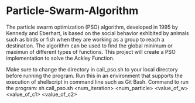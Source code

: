 # Particle-Swarm-Algorithm
The particle swarm optimization (PSO) algorithm, developed in 1995 by Kennedy and Eberhart, is based on the social behavior exhibited by animals such as birds or fish when they are working as a group to reach a destination. The algorithm can be used to find the global minimum or maximun of different types of functions. This project will create a PSO implementation to solve the Ackley Function.

Make sure to change the directory in call_pso.sh to your local directory before running the program.
Run this in an environment that supports the execution of shellscript in command line such as Git Bash.
Command to run the program:
sh call_pso.sh <num_iteration> <num_particle> <value_of_w> <value_of_c1> <value_of_c2>
